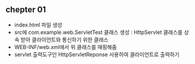 ## chepter 01
- index.html 파일 생성 
- src에 com.example.web.ServletTest 클래스 생성 : HttpServlet 클래스를 상속 받아 클라이언트와 통신하기 위한 클래스
- WEB-INF/web.xml에서 위 클래스를 매핑해줌 
- servlet 출력도구인 HttpServletReponse 사용하여 클라이언트로 출력하기